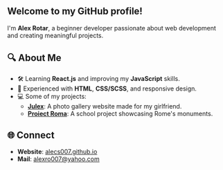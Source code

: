 ## Welcome to my GitHub profile!

I'm **Alex Rotar**, a beginner developer passionate about web development and creating meaningful projects.  

## 🔍 About Me  
- 🛠 Learning **React.js** and improving my **JavaScript** skills.  
- 🎨 Experienced with **HTML**, **CSS/SCSS**, and responsive design.  
- 💻 Some of my projects:  
  - **[Julex](https://github.com/alecs007/julex)**: A photo gallery website made for my girlfriend.  
  - **[Proiect Roma](https://github.com/alecs007/proiect_roma)**: A school project showcasing Rome's monuments.  

## 🌐 Connect  
- **Website**: [alecs007.github.io](https://alecs007.github.io)
- **Mail**: alexro007@yahoo.com


